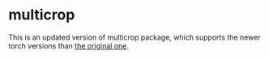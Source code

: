 # multicrop

This is an updated version of multicrop package, which supports the newer torch versions than [the original one](https://github.com/thuyen/multicrop).

